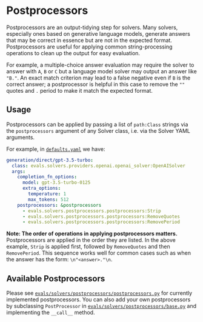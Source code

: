 # Postprocessors

Postprocessors are an output-tidying step for solvers. Many solvers, especially ones based on generative language models, generate answers that may be correct in essence but are not in the expected format. Postprocessors are useful for applying common string-processing operations to clean up the output for easy evaluation.

For example, a multiple-choice answer evaluation may require the solver to answer with `A`, `B` or `C` but a language model solver may output an answer like `"B."`. An exact match criterion may lead to a false negative even if `B` is the correct answer; a postprocessor is helpful in this case to remove the `""` quotes and `.` period to make it match the expected format.

## Usage

Postprocessors can be applied by passing a list of `path:Class` strings via the `postprocessors` argument of any Solver class, i.e. via the Solver YAML arguments.

For example, in [`defaults.yaml`](/evals/registry/solvers/defaults.yaml) we have:
```yaml
generation/direct/gpt-3.5-turbo:
  class: evals.solvers.providers.openai.openai_solver:OpenAISolver
  args:
    completion_fn_options:
      model: gpt-3.5-turbo-0125
      extra_options:
        temperature: 1
        max_tokens: 512
    postprocessors: &postprocessors
      - evals.solvers.postprocessors.postprocessors:Strip
      - evals.solvers.postprocessors.postprocessors:RemoveQuotes
      - evals.solvers.postprocessors.postprocessors:RemovePeriod
```

**Note: The order of operations in applying postprocessors matters.** Postprocessors are applied in the order they are listed. In the above example, `Strip` is applied first, followed by `RemoveQuotes` and then `RemovePeriod`. This sequence works well for common cases such as when the answer has the form: `\n"<answer>."\n`.

## Available Postprocessors

Please see [`evals/solvers/postprocessors/postprocessors.py`](/evals/registry/solvers/postprocessors/postprocessors.py) for currently implemented postprocessors. You can also add your own postprocessors by subclassing `PostProcessor` in [`evals/solvers/postprocessors/base.py`](/evals/registry/solvers/postprocessors/base.py) and implementing the `__call__` method.
